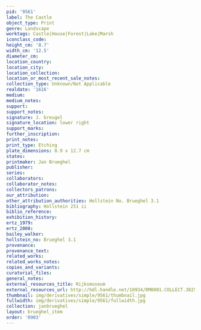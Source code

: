 ```yaml
---
pid: '9561'
label: The Castle
object_type: Print
genre: Landscape
worktags: Castle|House|Forest|Lake|Marsh
iconclass_code:
height_cm: '8.7'
width_cm: '12.5'
diameter_cm:
location_country:
location_city:
location_collection:
location_or_most_recent_sale_notes:
collection_type: Unknown/Not Applicable
realdate: '1616'
medium:
medium_notes:
support:
support_notes:
signature: J. breugel
signature_location: lower right
support_marks:
further_inscription:
print_notes:
print_type: Etching
plate_dimensions: 8.9 x 12.7 cm
states:
printmaker: Jan Brueghel
publisher:
series:
collaborators:
collaborator_notes:
collectors_patrons:
our_attribution:
other_attribution_authorities: Hollstein No. Brueghel 3.1
bibliography: Hollstein 251 ii
biblio_reference:
exhibition_history:
ertz_1979:
ertz_2008:
bailey_walker:
hollstein_no: Brueghel 3.1
provenance:
provenance_text:
related_works:
related_works_notes:
copies_and_variants:
curatorial_files:
general_notes:
external_resources_title: Rijksmuseum
external_resources_url: http://hdl.handle.net/10934/RM0001.COLLECT.38251
thumbnail: img/derivatives/simple/9561/thumbnail.jpg
fullwidth: img/derivatives/simple/9561/fullwidth.jpg
collection: janbrueghel
layout: brueghel_item
order: '0903'
---
```

